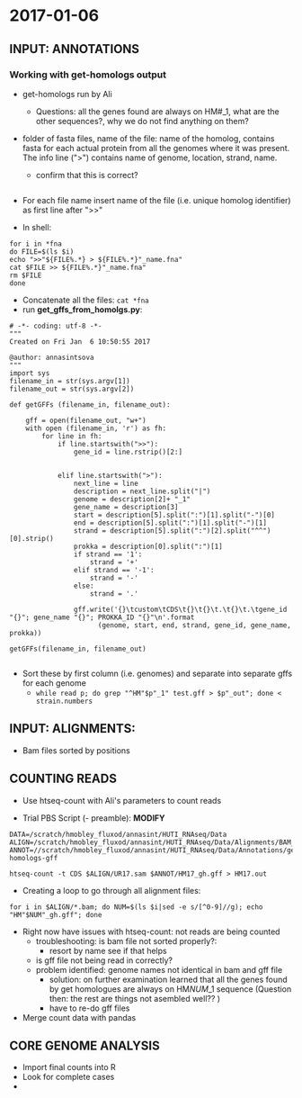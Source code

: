 # 2017-01-06
## INPUT: ANNOTATIONS
### Working with get-homologs output
* get-homologs run by Ali
	* Questions: all the genes found are always on HM#_1, what are the other sequences?, why we do not find anything on them?
	
* folder of fasta files, name of the file: name of the homolog, contains fasta for each actual protein from all the genomes where it was present. The info line (">") contains name of genome, location, strand, name. 
	* confirm that this is correct?

	```
	
	```
	
* For each file name insert name of the file (i.e. unique homolog identifier) as first line after ">>"

* In shell:

```
for i in *fna
do FILE=$(ls $i)
echo ">>"${FILE%.*} > ${FILE%.*}"_name.fna"
cat $FILE >> ${FILE%.*}"_name.fna"
rm $FILE
done

```
* Concatenate all the files: `cat *fna`
* run **get_gffs_from_homolgs.py**:

```
# -*- coding: utf-8 -*-
"""
Created on Fri Jan  6 10:50:55 2017

@author: annasintsova
"""
import sys
filename_in = str(sys.argv[1])
filename_out = str(sys.argv[2])

def getGFFs (filename_in, filename_out):
 
    gff = open(filename_out, "w+")
    with open (filename_in, 'r') as fh:
        for line in fh:
            if line.startswith(">>"):
                gene_id = line.rstrip()[2:]
                
                
            elif line.startswith(">"):
                next_line = line
                description = next_line.split("|")
                genome = description[2]+ "_1"
                gene_name = description[3]
                start = description[5].split(":")[1].split("-")[0]
                end = description[5].split(":")[1].split("-")[1]
                strand = description[5].split(":")[2].split("^^")[0].strip()
                prokka = description[0].split(":")[1]
                if strand == '1':
                    strand = '+'
                elif strand == '-1':
                    strand = '-'
                else:
                    strand = '.'

                gff.write('{}\tcustom\tCDS\t{}\t{}\t.\t{}\t.\tgene_id "{}"; gene_name "{}"; PROKKA_ID "{}"\n'.format
                      (genome, start, end, strand, gene_id, gene_name, prokka))     
                
getGFFs(filename_in, filename_out)


```

* Sort these by first column (i.e. genomes) and separate into separate gffs for each genome
	- `while read p; do grep "^HM"$p"_1" test.gff > $p"_out"; done < strain.numbers`

## INPUT: ALIGNMENTS:
* Bam files sorted by positions

## COUNTING READS
* Use htseq-count with Ali's parameters to count reads

* Trial PBS Script (- preamble): **MODIFY**

```
DATA=/scratch/hmobley_fluxod/annasint/HUTI_RNAseq/Data
ALIGN=/scratch/hmobley_fluxod/annasint/HUTI_RNAseq/Data/Alignments/BAM_by_Position_New_Samples
ANNOT=//scratch/hmobley_fluxod/annasint/HUTI_RNAseq/Data/Annotations/get-homologs-gff

htseq-count -t CDS $ALIGN/UR17.sam $ANNOT/HM17_gh.gff > HM17.out

```
* Creating a loop to go through all alignment files:

```
for i in $ALIGN/*.bam; do NUM=$(ls $i|sed -e s/[^0-9]//g); echo "HM"$NUM"_gh.gff"; done

```
* Right now have issues with htseq-count: not reads are being counted
	* troubleshooting: is bam file not sorted properly?:
		* resort by name see if that helps
	* is gff file not being read in correctly?
	* problem identified: genome names not identical in bam and gff file
		* solution: on further examination learned that all the genes found by get homologues are always on HM*NUM*_1 sequence (Question then: the rest are things not asembled well?? )
		* have to re-do gff files
* Merge count data with pandas

## CORE GENOME ANALYSIS 
* Import final counts into R
* Look for complete cases
* 
	
